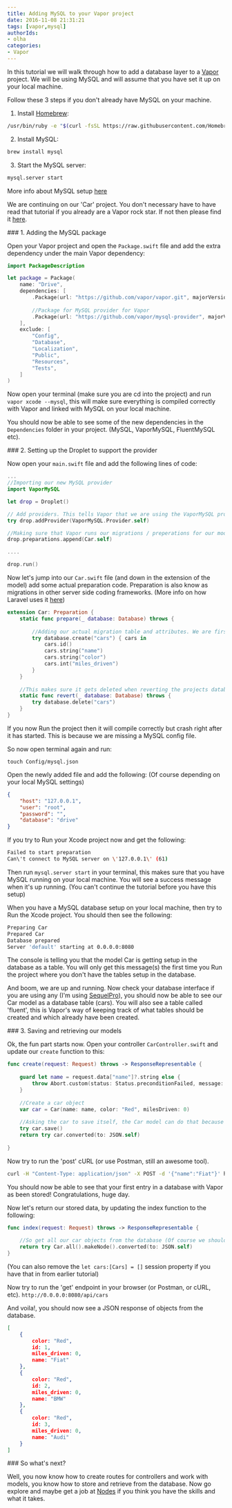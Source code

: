 ```yaml
---
title: Adding MySQL to your Vapor project
date: 2016-11-08 21:31:21
tags: [vapor,mysql]
authorIds: 
- olha
categories:
- Vapor
---
```


In this tutorial we will walk through how to add a database layer to a [Vapor](http://vapor.codes) project. We will be using MySQL and will assume that you have set it up on your local machine. 

Follow these 3 steps if you don't already have MySQL on your machine.

1. Install [Homebrew](http://brew.sh/):

```bash
/usr/bin/ruby -e "$(curl -fsSL https://raw.githubusercontent.com/Homebrew/install/master/install)"
```

2. Install MySQL: 

```bash
brew install mysql
```

3. Start the MySQL server:

```bash
mysql.server start
```

More info about MySQL setup [here](https://dev.mysql.com/doc/refman/5.6/en/osx-installation-pkg.html)

We are continuing on our 'Car' project. You don't necessary have to have read that tutorial if you already are a Vapor rock star. If not then please find it [here](https://engineering.nodesagency.com/articles/Vapor/6-simple-steps-to-setup-vapor/).

### 1. Adding the MySQL package

Open your Vapor project and open the `Package.swift` file and add the extra dependency under the main Vapor dependency:

```swift
import PackageDescription

let package = Package(
    name: "Drive",
    dependencies: [
        .Package(url: "https://github.com/vapor/vapor.git", majorVersion: 1, minor: 1),
        
        //Package for MySQL provider for Vapor
        .Package(url: "https://github.com/vapor/mysql-provider", majorVersion: 1, minor: 0)
    ],
    exclude: [
        "Config",
        "Database",
        "Localization",
        "Public",
        "Resources",
        "Tests",
    ]
)
```
Now open your terminal (make sure you are cd into the project) and run `vapor xcode --mysql`, this will make sure everything is compiled correctly with Vapor and linked with MySQL on your local machine. 

You should now be able to see some of the new dependencies in the `Dependencies` folder in your project. (MySQL, VaporMySQL, FluentMySQL etc).

### 2. Setting up the Droplet to support the provider

Now open your `main.swift` file and add the following lines of code:

```swift
...
//Importing our new MySQL provider
import VaporMySQL

let drop = Droplet()

// Add providers. This tells Vapor that we are using the VaporMySQL provider, this will bind the data to the database and the models automatically down the line
try drop.addProvider(VaporMySQL.Provider.self)

//Making sure that Vapor runs our migrations / preperations for our model(s) 
drop.preparations.append(Car.self)

....

drop.run()
```
Now let's jump into our `Car.swift` file (and down in the extension of the model) add some actual preparation code. Preparation is also know as migrations in other server side coding frameworks. (More info on how Laravel uses it [here](https://laravel.com/docs/5.3/migrations)) 

```swift
extension Car: Preparation {
    static func prepare(_ database: Database) throws {
        
        //Adding our actual migration table and attributes. We are first defining the name of the database table and afterwards what attributes the table should have.
        try database.create("cars") { cars in
            cars.id()
            cars.string("name")
            cars.string("color")
            cars.int("miles_driven")
        }
    }
    
    //This makes sure it gets deleted when reverting the projects database
    static func revert(_ database: Database) throws {
        try database.delete("cars")
    }
}
```

If you now Run the project then it will compile correctly but crash right after it has started. This is because we are missing a MySQL config file. 

So now open terminal again and run:

`touch Config/mysql.json`

Open the newly added file and add the following: (Of course depending on your local MySQL settings)

```json
{
    "host": "127.0.0.1",
    "user": "root",
    "password": "",
    "database": "drive"
}
```

If you try to Run your Xcode project now and get the following:

```bash
Failed to start preparation
Can\'t connect to MySQL server on \'127.0.0.1\' (61)
```

Then run `mysql.server start` in your terminal, this makes sure that you have MySQL running on your local machine. You will see a success message when it's up running. (You can't continue the tutorial before you have this setup)

When you have a MySQL database setup on your local machine, then try to Run the Xcode project. You should then see the following:

```bash
Preparing Car
Prepared Car
Database prepared
Server 'default' starting at 0.0.0.0:8080
```

The console is telling you that the model Car is getting setup in the database as a table. You will only get this message(s) the first time you Run the project where you don't have the tables setup in the database. 

And boom, we are up and running. Now check your database interface if you are using any (I'm using [SequelPro](https://www.sequelpro.com/)), you should now be able to see our Car model as a database table (cars). You will also see a table called 'fluent', this is Vapor's way of keeping track of what tables should be created and which already have been created.

### 3. Saving and retrieving our models

Ok, the fun part starts now. Open your controller `CarController.swift` and update our `create` function to this:

```swift
func create(request: Request) throws -> ResponseRepresentable {
        
	guard let name = request.data["name"]?.string else {
		throw Abort.custom(status: Status.preconditionFailed, message: "Missing name")
	}
        
	//Create a car object
	var car = Car(name: name, color: "Red", milesDriven: 0)
	
	//Asking the car to save itself, the Car model can do that because it's subclassed from Vapors Model 
	try car.save()
	return try car.converted(to: JSON.self)
	
}
```

Now try to run the 'post' cURL (or use Postman, still an awesome tool).

```bash
curl -H "Content-Type: application/json" -X POST -d '{"name":"Fiat"}' http://0.0.0.0:8080/api/cars
```

You should now be able to see that your first entry in a database with Vapor as been stored! Congratulations, huge day. 

Now let's return our stored data, by updating the index function to the following:

```swift
func index(request: Request) throws -> ResponseRepresentable {
        
	//So get all our car objects from the database (Of course we should in the real world add some pagination, sorting, filtering etc), we are chaining our formatter method after our query method, this automatically converts the whole thing into JSON
	return try Car.all().makeNode().converted(to: JSON.self)
}
```

(You can also remove the `let cars:[Cars] = []` session property if you have that in from earlier tutorial)

Now try to run the 'get' endpoint in your browser (or Postman, or cURL, etc). `http://0.0.0.0:8080/api/cars`

And voila!, you should now see a JSON response of objects from the database.

```json
[
	{
		color: "Red",
		id: 1,
		miles_driven: 0,
		name: "Fiat"
	},
	{
		color: "Red",
		id: 2,
		miles_driven: 0,
		name: "BMW"
	},
	{
		color: "Red",
		id: 3,
		miles_driven: 0,
		name: "Audi"
	}
]
```

### So what's next?

Well, you now know how to create routes for controllers and work with models, you know how to store and retrieve from the database. Now go explore and maybe get a job at [Nodes](https://www.nodesagency.com/careers/) if you think you have the skills and what it takes.